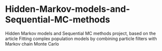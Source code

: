 # Hidden-Markov-models-and-Sequential-MC-methods
Hidden Markov models and Sequential MC methods project, based on the article Fitting complex population models by combining particle filters with Markov chain Monte Carlo
